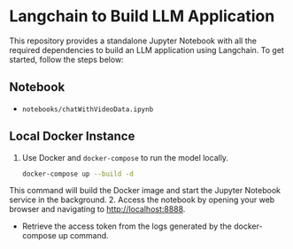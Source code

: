 # Langchain to Build LLM Application

This repository provides a standalone Jupyter Notebook with all the required dependencies to build an LLM application using Langchain. To get started, follow the steps below:

## Notebook
- `notebooks/chatWithVideoData.ipynb`

## Local Docker Instance
1. Use Docker and `docker-compose` to run the model locally.
   ```bash
   docker-compose up --build -d
   ```
This command will build the Docker image and start the Jupyter Notebook service in the background.
2. Access the notebook by opening your web browser and navigating to [http://localhost:8888](http://localhost:8888).

- Retrieve the access token from the logs generated by the docker-compose up command.